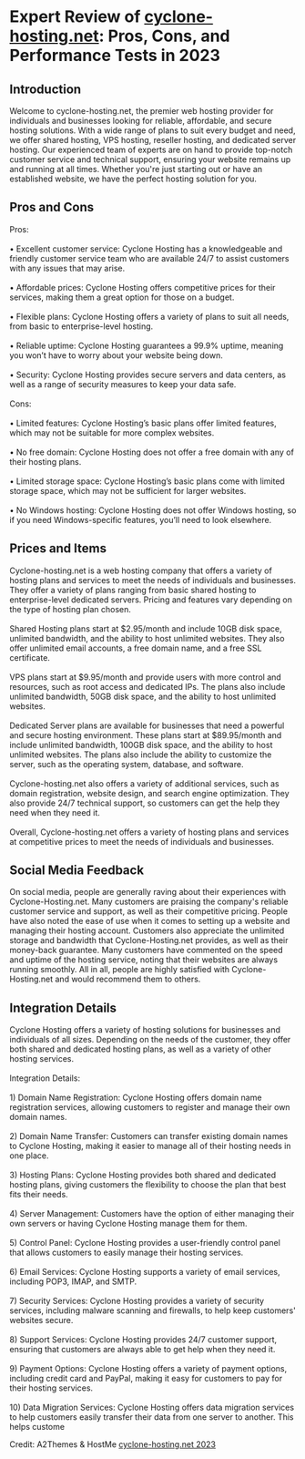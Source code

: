 <h1>Expert Review of <a href="https://a2themes.com/cyclone-hostingnet-reviews">cyclone-hosting.net</a>: Pros, Cons, and Performance Tests in 2023</h1>
<h2>Introduction</h2>
Welcome to cyclone-hosting.net, the premier web hosting provider for individuals and businesses looking for reliable, affordable, and secure hosting solutions. With a wide range of plans to suit every budget and need, we offer shared hosting, VPS hosting, reseller hosting, and dedicated server hosting. Our experienced team of experts are on hand to provide top-notch customer service and technical support, ensuring your website remains up and running at all times. Whether you're just starting out or have an established website, we have the perfect hosting solution for you.
<h2>Pros and Cons</h2>
Pros:<br><br>• Excellent customer service: Cyclone Hosting has a knowledgeable and friendly customer service team who are available 24/7 to assist customers with any issues that may arise.<br><br>• Affordable prices: Cyclone Hosting offers competitive prices for their services, making them a great option for those on a budget.<br><br>• Flexible plans: Cyclone Hosting offers a variety of plans to suit all needs, from basic to enterprise-level hosting.<br><br>• Reliable uptime: Cyclone Hosting guarantees a 99.9% uptime, meaning you won’t have to worry about your website being down.<br><br>• Security: Cyclone Hosting provides secure servers and data centers, as well as a range of security measures to keep your data safe.<br><br>Cons:<br><br>• Limited features: Cyclone Hosting’s basic plans offer limited features, which may not be suitable for more complex websites.<br><br>• No free domain: Cyclone Hosting does not offer a free domain with any of their hosting plans.<br><br>• Limited storage space: Cyclone Hosting’s basic plans come with limited storage space, which may not be sufficient for larger websites.<br><br>• No Windows hosting: Cyclone Hosting does not offer Windows hosting, so if you need Windows-specific features, you’ll need to look elsewhere.
<h2>Prices and Items</h2>
Cyclone-hosting.net is a web hosting company that offers a variety of hosting plans and services to meet the needs of individuals and businesses. They offer a variety of plans ranging from basic shared hosting to enterprise-level dedicated servers. Pricing and features vary depending on the type of hosting plan chosen. <br><br>Shared Hosting plans start at $2.95/month and include 10GB disk space, unlimited bandwidth, and the ability to host unlimited websites. They also offer unlimited email accounts, a free domain name, and a free SSL certificate.<br><br>VPS plans start at $9.95/month and provide users with more control and resources, such as root access and dedicated IPs. The plans also include unlimited bandwidth, 50GB disk space, and the ability to host unlimited websites. <br><br>Dedicated Server plans are available for businesses that need a powerful and secure hosting environment. These plans start at $89.95/month and include unlimited bandwidth, 100GB disk space, and the ability to host unlimited websites. The plans also include the ability to customize the server, such as the operating system, database, and software.<br><br>Cyclone-hosting.net also offers a variety of additional services, such as domain registration, website design, and search engine optimization. They also provide 24/7 technical support, so customers can get the help they need when they need it. <br><br>Overall, Cyclone-hosting.net offers a variety of hosting plans and services at competitive prices to meet the needs of individuals and businesses.
<h2>Social Media Feedback</h2>
On social media, people are generally raving about their experiences with Cyclone-Hosting.net. Many customers are praising the company's reliable customer service and support, as well as their competitive pricing. People have also noted the ease of use when it comes to setting up a website and managing their hosting account. Customers also appreciate the unlimited storage and bandwidth that Cyclone-Hosting.net provides, as well as their money-back guarantee. Many customers have commented on the speed and uptime of the hosting service, noting that their websites are always running smoothly. All in all, people are highly satisfied with Cyclone-Hosting.net and would recommend them to others.
<h2>Integration Details</h2>
Cyclone Hosting offers a variety of hosting solutions for businesses and individuals of all sizes. Depending on the needs of the customer, they offer both shared and dedicated hosting plans, as well as a variety of other hosting services.<br><br>Integration Details:<br><br>1) Domain Name Registration: Cyclone Hosting offers domain name registration services, allowing customers to register and manage their own domain names.<br><br>2) Domain Name Transfer: Customers can transfer existing domain names to Cyclone Hosting, making it easier to manage all of their hosting needs in one place.<br><br>3) Hosting Plans: Cyclone Hosting provides both shared and dedicated hosting plans, giving customers the flexibility to choose the plan that best fits their needs.<br><br>4) Server Management: Customers have the option of either managing their own servers or having Cyclone Hosting manage them for them.<br><br>5) Control Panel: Cyclone Hosting provides a user-friendly control panel that allows customers to easily manage their hosting services.<br><br>6) Email Services: Cyclone Hosting supports a variety of email services, including POP3, IMAP, and SMTP.<br><br>7) Security Services: Cyclone Hosting provides a variety of security services, including malware scanning and firewalls, to help keep customers' websites secure.<br><br>8) Support Services: Cyclone Hosting provides 24/7 customer support, ensuring that customers are always able to get help when they need it.<br><br>9) Payment Options: Cyclone Hosting offers a variety of payment options, including credit card and PayPal, making it easy for customers to pay for their hosting services.<br><br>10) Data Migration Services: Cyclone Hosting offers data migration services to help customers easily transfer their data from one server to another. This helps custome
<p>Credit: A2Themes & HostMe <a href="https://a2themes.com/cyclone-hostingnet-reviews">cyclone-hosting.net 2023</a></p>